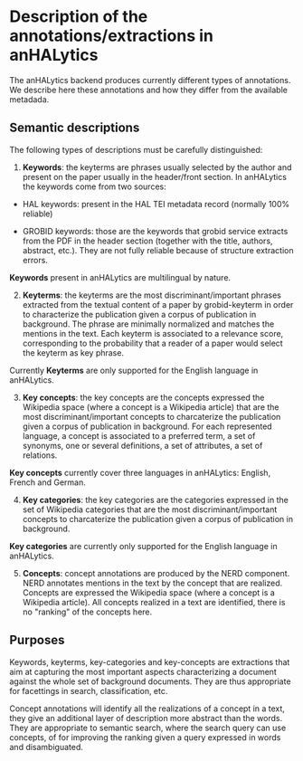 # Description of the annotations/extractions in anHALytics

The anHALytics backend produces currently different types of annotations. We describe here these annotations and how they differ from the available metadada. 

## Semantic descriptions

The following types of descriptions must be carefully distinguished:

1. **Keywords**: the keyterms are phrases usually selected by the author and present on the paper usually in the header/front section. In anHALytics the keywords come from two sources:

- HAL keywords: present in the HAL TEI metadata record (normally 100% reliable)

- GROBID keywords: those are the keywords that grobid service extracts from the PDF in the header section (together with the title, authors, abstract, etc.). They are not fully reliable because of structure extraction errors. 

**Keywords** present in anHALytics are multilingual by nature. 
 
2. **Keyterms**: the keyterms are the most discriminant/important phrases extracted from the textual content of a paper by grobid-keyterm in order to characterize the publication given a corpus of publication in background. The phrase are minimally normalized and matches the mentions in the text. Each keyterm is associated to a relevance score, corresponding to the probability that a reader of a paper would select the keyterm as key phrase.   

Currently **Keyterms** are only supported for the English language in anHALytics.

3. **Key concepts**: the key concepts are the concepts expressed the Wikipedia space (where a concept is a Wikipedia article) that are the most discriminant/important concepts to charcaterize the publication given a corpus of publication in background. For each represented language, a concept is associated to a preferred term, a set of synonyms, one or several definitions, a set of attributes, a set of relations. 

**Key concepts** currently cover three languages in anHALytics: English, French and German. 

4. **Key categories**: the key categories are the categories expressed in the set of Wikipedia categories that are the most discriminant/important concepts to charcaterize the publication given a corpus of publication in background. 

**Key categories** are currently only supported for the English language in anHALytics.

5. **Concepts**: concept annotations are produced by the NERD component. NERD annotates mentions in the text by the concept that are realized. Concepts are expressed the Wikipedia space (where a concept is a Wikipedia article). All concepts realized in a text are identified, there is no "ranking" of the concepts here. 

## Purposes

Keywords, keyterms, key-categories and key-concepts are extractions that aim at capturing the most important aspects characterizing a document against the whole set of background documents. They are thus appropriate for facettings in search, classification, etc. 

Concept annotations will identify all the realizations of a concept in a text, they give an additional layer of description more abstract than the words. They are appropriate to semantic search, where the search query can use concepts, of for improving the ranking given a query expressed in words and disambiguated. 